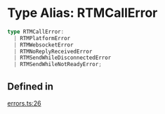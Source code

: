 # Type Alias: RTMCallError

```ts
type RTMCallError: 
  | RTMPlatformError
  | RTMWebsocketError
  | RTMNoReplyReceivedError
  | RTMSendWhileDisconnectedError
  | RTMSendWhileNotReadyError;
```

## Defined in

[errors.ts:26](https://github.com/slackapi/node-slack-sdk/blob/c15385ef93ccdde9702f52f7d1f445999203d794/packages/rtm-api/src/errors.ts#L26)

